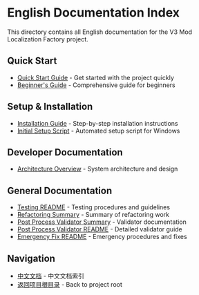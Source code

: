 # English Documentation Index

This directory contains all English documentation for the V3 Mod Localization Factory project.

## Quick Start
- [Quick Start Guide](user-guides/quick-start-en.md) - Get started with the project quickly
- [Beginner's Guide](user-guides/beginner-guide-en.md) - Comprehensive guide for beginners

## Setup & Installation
- [Installation Guide](setup/installation-en.md) - Step-by-step installation instructions
- [Initial Setup Script](setup/Initial%20Setup.bat) - Automated setup script for Windows

## Developer Documentation
- [Architecture Overview](developer/architecture-en.md) - System architecture and design

## General Documentation
- [Testing README](TESTING_README.md) - Testing procedures and guidelines
- [Refactoring Summary](REFACTORING_SUMMARY.md) - Summary of refactoring work
- [Post Process Validator Summary](POST_PROCESS_VALIDATOR_SUMMARY.md) - Validator documentation
- [Post Process Validator README](post_process_validator_README.md) - Detailed validator guide
- [Emergency Fix README](emergency-fix-readme.md) - Emergency procedures and fixes

## Navigation
- [中文文档](../zh/README.md) - 中文文档索引
- [返回项目根目录](../../README.md) - Back to project root
